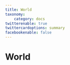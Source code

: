 ```yaml
---
title: World
taxonomy:
    category: docs
twitterenable: true
twittercardoptions: summary
facebookenable: false
---
```


# World